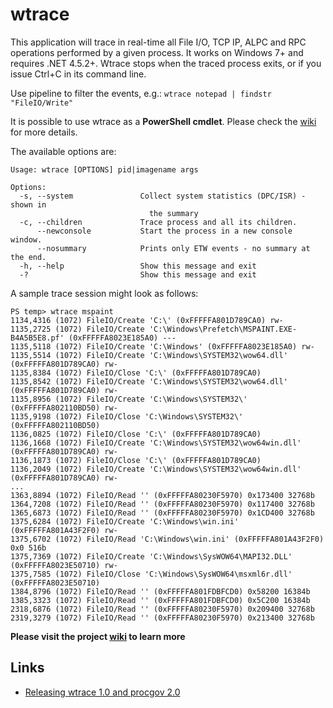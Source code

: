 
# wtrace

This application will trace in real-time all File I/O, TCP IP, ALPC and RPC operations performed by a given process. It works on Windows 7+ and requires .NET 4.5.2+. Wtrace stops when the traced process exits, or if you issue Ctrl+C in its command line.

Use pipeline to filter the events, e.g.: `wtrace notepad | findstr  "FileIO/Write"`

It is possible to use wtrace as a **PowerShell cmdlet**. Please check the [wiki](https://github.com/lowleveldesign/wtrace/wiki/PowerShell-support) for more details.

The available options are:

```
Usage: wtrace [OPTIONS] pid|imagename args

Options:
  -s, --system               Collect system statistics (DPC/ISR) - shown in
                               the summary
  -c, --children             Trace process and all its children.
      --newconsole           Start the process in a new console window.
      --nosummary            Prints only ETW events - no summary at the end.
  -h, --help                 Show this message and exit
  -?                         Show this message and exit
```

A sample trace session might look as follows:

```
PS temp> wtrace mspaint
1134,4316 (1072) FileIO/Create 'C:\' (0xFFFFFA801D789CA0) rw-
1135,2725 (1072) FileIO/Create 'C:\Windows\Prefetch\MSPAINT.EXE-B4A5B5E8.pf' (0xFFFFFA8023E185A0) ---
1135,5118 (1072) FileIO/Create 'C:\Windows' (0xFFFFFA8023E185A0) rw-
1135,5514 (1072) FileIO/Create 'C:\Windows\SYSTEM32\wow64.dll' (0xFFFFFA801D789CA0) rw-
1135,8384 (1072) FileIO/Close 'C:\' (0xFFFFFA801D789CA0)
1135,8542 (1072) FileIO/Create 'C:\Windows\SYSTEM32\wow64.dll' (0xFFFFFA801D789CA0) rw-
1135,8956 (1072) FileIO/Create 'C:\Windows\SYSTEM32\' (0xFFFFFA802110BD50) rw-
1135,9198 (1072) FileIO/Close 'C:\Windows\SYSTEM32\' (0xFFFFFA802110BD50)
1136,0825 (1072) FileIO/Close 'C:\' (0xFFFFFA801D789CA0)
1136,1668 (1072) FileIO/Create 'C:\Windows\SYSTEM32\wow64win.dll' (0xFFFFFA801D789CA0) rw-
1136,1873 (1072) FileIO/Close 'C:\' (0xFFFFFA801D789CA0)
1136,2049 (1072) FileIO/Create 'C:\Windows\SYSTEM32\wow64win.dll' (0xFFFFFA801D789CA0) rw-
...
1363,8894 (1072) FileIO/Read '' (0xFFFFFA80230F5970) 0x173400 32768b
1364,7208 (1072) FileIO/Read '' (0xFFFFFA80230F5970) 0x117400 32768b
1365,6873 (1072) FileIO/Read '' (0xFFFFFA80230F5970) 0x1CD400 32768b
1375,6284 (1072) FileIO/Create 'C:\Windows\win.ini' (0xFFFFFA801A43F2F0) rw-
1375,6702 (1072) FileIO/Read 'C:\Windows\win.ini' (0xFFFFFA801A43F2F0) 0x0 516b
1375,7369 (1072) FileIO/Create 'C:\Windows\SysWOW64\MAPI32.DLL' (0xFFFFFA8023E50710) rw-
1375,7585 (1072) FileIO/Close 'C:\Windows\SysWOW64\msxml6r.dll' (0xFFFFFA8023E50710)
1384,8796 (1072) FileIO/Read '' (0xFFFFFA801FDBFCD0) 0x58200 16384b
1385,3323 (1072) FileIO/Read '' (0xFFFFFA801FDBFCD0) 0x5C200 16384b
2318,6876 (1072) FileIO/Read '' (0xFFFFFA80230F5970) 0x209400 32768b
2319,3279 (1072) FileIO/Read '' (0xFFFFFA80230F5970) 0x213400 32768b
```

**Please visit the project [wiki](https://github.com/lowleveldesign/wtrace/wiki) to learn more**

## Links

- [Releasing wtrace 1.0 and procgov 2.0](https://lowleveldesign.wordpress.com/2016/10/21/releasing-wtrace-1-0-and-procgov-2-0/)
